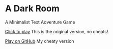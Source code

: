 A Dark Room
===========

A Minimalist Text Adventure Game

[Click to play](http://adarkroom.doublespeakgames.com/) This is the original version, no cheats!  

[Play on GitHub](http://dittoslash.github.io/adarkroom) My cheaty version



